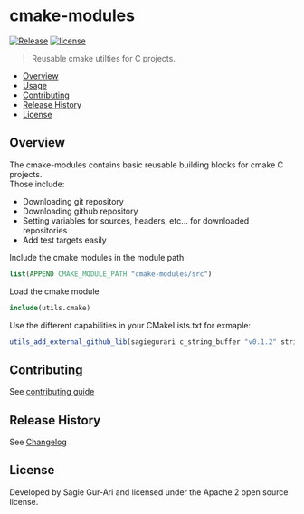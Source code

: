 # cmake-modules

[![Release](https://img.shields.io/github/v/release/sagiegurari/cmake-modules)](https://github.com/sagiegurari/cmake-modules/releases)
[![license](https://img.shields.io/github/license/sagiegurari/cmake-modules)](https://github.com/sagiegurari/cmake-modules/blob/master/LICENSE)

> Reusable cmake utilties for C projects.

* [Overview](#overview)
* [Usage](#usage)
* [Contributing](.github/CONTRIBUTING.md)
* [Release History](CHANGELOG.md)
* [License](#license)

<a name="overview"></a>
## Overview
The cmake-modules contains basic reusable building blocks for cmake C projects.<br>
Those include:

* Downloading git repository
* Downloading github repository
* Setting variables for sources, headers, etc... for downloaded repositories
* Add test targets easily

<a name="usage"></a>

Include the cmake modules in the module path

```cmake
list(APPEND CMAKE_MODULE_PATH "cmake-modules/src")
```

Load the cmake module

```cmake
include(utils.cmake)
```

Use the different capabilities in your CMakeLists.txt for exmaple:

```cmake
utils_add_external_github_lib(sagiegurari c_string_buffer "v0.1.2" string_buffer target)
```

## Contributing
See [contributing guide](.github/CONTRIBUTING.md)

<a name="history"></a>
## Release History

See [Changelog](CHANGELOG.md)

<a name="license"></a>
## License
Developed by Sagie Gur-Ari and licensed under the Apache 2 open source license.
